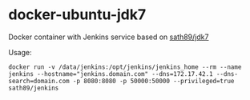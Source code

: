 docker-ubuntu-jdk7
==================
Docker container with Jenkins service based on [sath89/jdk7](https://registry.hub.docker.com/u/sath89/ubuntu_jdk7/)

Usage:

    docker run -v /data/jenkins:/opt/jenkins/jenkins_home --rm --name jenkins --hostname="jenkins.domain.com" --dns=172.17.42.1 --dns-search=domain.com -p 8080:8080 -p 50000:50000 --privileged=true sath89/jenkins

